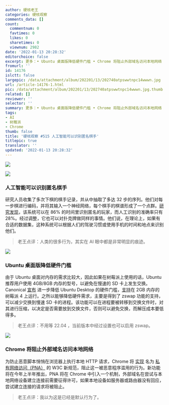 ```yaml
---
author: 硬核老王
categories: 硬核观察
comments_data: []
count:
  commentnum: 0
  favtimes: 0
  likes: 0
  sharetimes: 0
  viewnum: 2982
date: '2022-01-13 20:28:32'
editorchoice: false
excerpt: 更多：• Ubuntu 桌面版降低硬件门槛 • Chrome 将阻止外部域名访问本地网络
fromurl: ''
id: 14176
islctt: false
largepic: /data/attachment/album/202201/13/202740atpswwtnpc14wwwn.jpg
url: /article-14176-1.html
pic: /data/attachment/album/202201/13/202740atpswwtnpc14wwwn.jpg.thumb.jpg
related: []
reviewer: ''
selector: ''
summary: 更多：• Ubuntu 桌面版降低硬件门槛 • Chrome 将阻止外部域名访问本地网络
tags:
- AI
- 树莓派
- Chrome
thumb: false
title: '硬核观察 #515 人工智能可以识别匿名棋手'
titlepic: true
translator: ''
updated: '2022-01-13 20:28:32'
---
```


![](/data/attachment/album/202201/13/202740atpswwtnpc14wwwn.jpg)


![](/data/attachment/album/202201/13/202747hmibgmyywgggfgeg.jpg)


### 人工智能可以识别匿名棋手


研究人员收集了多次下棋的棋手记录，并从中抽取了多达 32 步的序列。他们对每一步棋进行编码，并将其输入一个神经网络，每个棋手的棋谱形成了一个点群。[研究发现](https://www.science.org/content/article/ai-unmasks-anonymous-chess-players-posing-privacy-risks)，该系统可以在 86% 的时间里识别匿名的玩家，而人工识别的准确率只有 28%。经过调整，它也可以对扑克牌做同样的事情。他们说，在理论上，如果有合适的数据集，这种系统可以根据人们的驾驶习惯或使用手机的时间和地点来识别他们。



> 
> 老王点评：人类的很多行为，其实在 AI 眼中都是非常明显的痕迹。
> 
> 
> 


![](/data/attachment/album/202201/13/202805conkkoh6s56fgahq.jpg)


### Ubuntu 桌面版降低硬件门槛


由于 Ubuntu 桌面对内存的需求比较大，因此如果在树莓派上使用的话，Ubuntu 推荐用户使用 4GB/8GB 内存的型号，以避免在慢速的 SD 卡上发生交换。Canonical [宣布](https://ubuntu.com//blog/how-low-can-you-go-running-ubuntu-desktop-on-a-2gb-raspberry-pi-4) 进一步降低 Ubuntu Desktop 的硬件门槛，[支持](https://www.tomshardware.com/news/raspberry-pi-4-2gb-ubuntu-zswap)在 2GB 内存的树莓派 4 上运行。之所以能够降低硬件需求，主要是得到了 zswap 功能的支持，可以减少交换到慢速 SD 卡的进程。该功能可以在进程要被转移到交换文件时，对其进行压缩，以决定是否需要放到交换文件，否则可以避免交换，而解压成本要低得多。



> 
> 老王点评：不用等 22.04 ，当前版本中经过设置也可以启用 zswap。
> 
> 
> 


![](/data/attachment/album/202201/13/202820i1gnygga8c8kaaa1.jpg)


### Chrome 将阻止外部域名访问本地网络


为防止恶意脚本悄悄在浏览器上执行本地 HTTP 请求，Chrome 将 [实现](https://therecord.media/chrome-will-limit-access-to-private-networks-citing-security-reasons/) 名为 [私有网络访问（PNA）](https://wicg.github.io/private-network-access/) 的 W3C 新规范，阻止这一被恶意程序滥用的行为。新功能将在今年上半年推出，PNA 将在 Chrome 中引入一个机制，外部域名在尝试与本地网络设备建立连接前需要征得许可，如果本地设备如服务器或路由器没有回应，尝试建立连接的请求将被阻止。



> 
> 老王点评：我以为这是已经是默认行为了。
> 
> 
>
